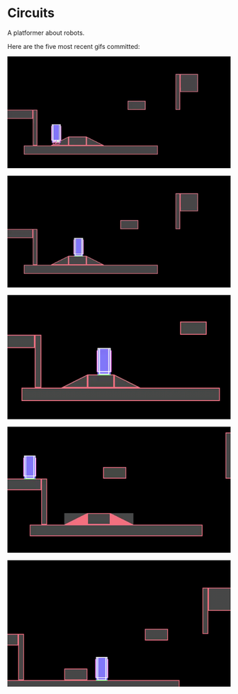 # Circuits
A platformer about robots.

Here are the five most recent gifs committed:

![016-snap-to-slopes.gif](gifs/016-snap-to-slopes.gif?raw=true "016-snap-to-slopes")

![015-slope-collisions.gif](gifs/015-slope-collisions.gif?raw=true "015-slope-collisions")

![014-triangle-outlines.gif](gifs/014-triangle-outlines.gif?raw=true "014-triangle-outlines")

![013-slopes.gif](gifs/013-slopes.gif?raw=true "013-slopes")

![012-frame-of-reference.gif](gifs/012-frame-of-reference.gif?raw=true "012-frame-of-reference")

